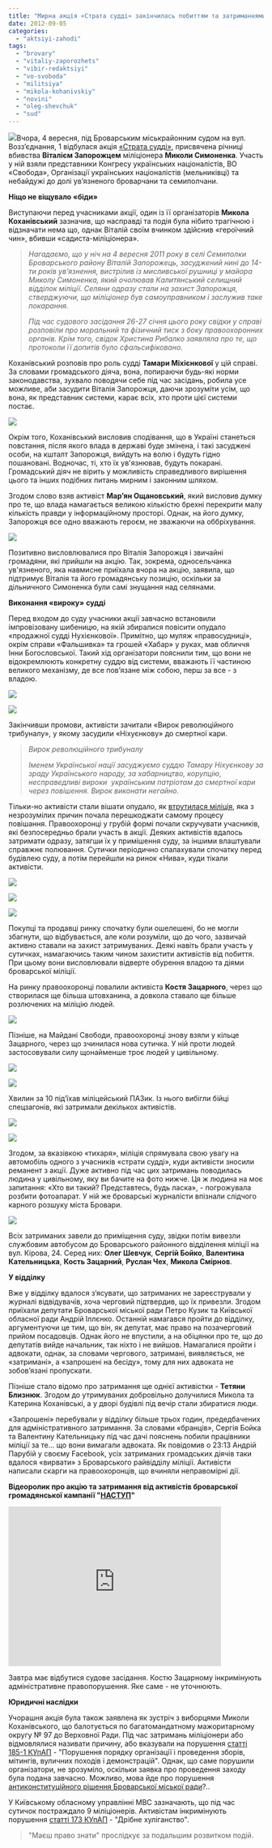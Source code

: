 ```yaml
---
title: "Мирна акція «Страта судді» закінчилась побиттям та затриманнями її учасників міліцією"
date: 2012-09-05
categories: 
  - "aktsiyi-zahodi"
tags: 
  - "brovary"
  - "vitaliy-zaporozhets"
  - "vibir-redaktsiyi"
  - "vo-svoboda"
  - "militsiya"
  - "mikola-kohanivskiy"
  - "novini"
  - "oleg-shevchuk"
  - "sud"
---
```


[![](https://mpz.brovary.org/wp-content/uploads/2012/09/DSC_7257.jpg)](https://mpz.brovary.org/wp-content/uploads/2012/09/DSC_7257.jpg)Вчора, 4 вересня, під Броварським міськрайонним судом на вул. Возз’єднання, 1 відбулася акція [«Страта судді»](https://mpz.brovary.org/4-veresnya-u-brovarah-vidbudetsya-publichna-strata-suddi/ "4 вересня у Броварах відбудеться публічна страта судді"), присвячена річниці вбивства **Віталієм Запорожцем** міліціонера **Миколи Симоненка**. Участь у ній взяли представники Конгресу українських націоналістів, ВО «Свобода», Організації українських націоналістів (мельниківці) та небайдужі до долі ув’язненого броварчани та семиполчани.

**Ніщо не віщувало «біди»**

Виступаючи перед учасниками акції, один із її організаторів **Микола Коханівський** зазначив, що насправді та подія була нібито трагічною і відзначати нема що, однак Віталій своїм вчинком здійснив «героїчний чин», вбивши «садиста-міліціонера».

> _Нагадаємо, що у ніч на 4 вересня 2011 року в селі Семиполки Броварського району Віталій Запорожець, засуджений нині до 14-ти років ув’язнення, вистрілив із мисливської рушниці у майора Миколу Симоненка, який очолював Калитянський селищний відділок міліції. Селяни одразу стали на захист Запорожця, стверджуючи, що міліціонер був самоуправником і заслужив таке покарання._
> 
> _Під час судового засідання 26-27 січня цього року свідки у справі розповіли про моральний та фізичний тиск з боку правоохоронних органів. Крім того, свідок Христина Рибалко заявляла про те, що протоколи її допитів було сфальсифіковано._

Коханівський розповів про роль судді **Тамари Міхієнкової** у цій справі. За словами громадського діяча, вона, попираючи будь-які норми законодавства, зухвало поводячи себе під час засідань, робила усе можливе, аби засудити Віталія Запорожця, даючи зрозуміти усім, що вона, як представник системи, карає всіх, хто проти цієї системи постає.

[![](https://mpz.brovary.org/wp-content/uploads/2012/09/DSC_6779.jpg)](https://mpz.brovary.org/wp-content/uploads/2012/09/DSC_6779.jpg)

Окрім того, Коханівський висловив сподівання, що в Україні станеться повстання, після якого влада в державі буде змінена, і такі засуджені особи, на кшталт Запорожця, вийдуть на волю і будуть гідно пошановані. Водночас, ті, хто їх ув'язнював, будуть покарані. Громадський діяч не вірить у можливість справедливого вирішення цього та інших подібних питань мирним і законним шляхом.

Згодом слово взяв активіст **Мар’ян Ощановський**, який висловив думку про те, що влада намагається великою кількістю брехні перекрити малу кількість правди у інформаційному просторі. Однак, на його думку, Запорожця все одно вважають героєм, не зважаючи на оббріхування.

[![](https://mpz.brovary.org/wp-content/uploads/2012/09/DSC_6869.jpg)](https://mpz.brovary.org/wp-content/uploads/2012/09/DSC_6869.jpg)

Позитивно висловлювалися про Віталія Запорожця і звичайні громадяни, які прийшли на акцію. Так, зокрема, односельчанка ув'язненого, яка навмисне приїхала вчора на акцію, заявила, що підтримує Віталія та його громадянську позицію, оскільки за дільничного Симоненка були самі знущання над селянами.

**Виконання «вироку»** **судді**

Перед входом до суду учасники акції завчасно встановили імпровізовану шибеницю, на якій збиралися повісити опудало «продажної судді Нухієнкової». Примітно, що муляж «правосудниці», окрім справи «Фальшивка» та грошей «Хабар» у руках, мав обличчя Інни Богословської. Такий хід організатори пояснили тим, що вони не відокремлюють конкретну суддю від системи, вважають її частиною великого механізму, де все пов’язане між собою, перш за все - з владою.

[![](https://mpz.brovary.org/wp-content/uploads/2012/09/DSC_6898.jpg)](https://mpz.brovary.org/wp-content/uploads/2012/09/DSC_6898.jpg)

[![](https://mpz.brovary.org/wp-content/uploads/2012/09/DSC_6803.jpg)](https://mpz.brovary.org/wp-content/uploads/2012/09/DSC_6803.jpg)

Закінчивши промови, активісти зачитали «Вирок революційного трибуналу», у якому засудили «Ніхуєнкову» до смертної кари.

> _Вирок революційного трибуналу_
> 
> _Іменем Української нації засуджуємо суддю Тамару Ніхуєнкову за зраду Українського народу, за хабарництво, корупцію, несправедливі вироки  українським патріотам до смертної кари через повішення. Вирок виконати негайно._

Тільки-но активісти стали вішати опудало, як [втрутилася міліція](https://mpz.brovary.org/brovarska-militsiya-rozignala-mirnu-aktsiyu-bilya-sudu-ta-zatrimala-6-osib/ "Броварська міліція розігнала мирну акцію біля суду та затримала 6 осіб"), яка з незрозумілих причин почала перешкоджати самому процесу повішання. Правоохоронці у грубій формі почали скручувати учасників, які безпосередньо брали участь в акції. Деяких активістів вдалось затримати одразу, затягши їх у примішення суду, за іншими влаштували справжнє полювання. Сутички періодично спалахували спочатку перед будівлею суду, а потім перейшли на ринок «Нива», куди тікали активісти.

[![](https://mpz.brovary.org/wp-content/uploads/2012/09/DSC_6933.jpg)](https://mpz.brovary.org/wp-content/uploads/2012/09/DSC_6933.jpg)

[![](https://mpz.brovary.org/wp-content/uploads/2012/09/DSC_6942.jpg)](https://mpz.brovary.org/wp-content/uploads/2012/09/DSC_6942.jpg)

[![](https://mpz.brovary.org/wp-content/uploads/2012/09/DSC_7006.jpg)](https://mpz.brovary.org/wp-content/uploads/2012/09/DSC_7006.jpg)

Покупці та продавці ринку спочатку були ошелешені, бо не могли збагнути, що відбувається, але коли розуміли, що до чого, зазвичай активно ставали на захист затримуваних. Деякі навіть брали участь у сутичках, намагаючись таким чином захистити активістів від побиття. При цьому вони висловлювали відверте обурення владою та діями броварської міліції.

На ринку правоохоронці повалили активіста **Костя Зацарного**, через що створилася ще більша штовханина, а довкола ставало ще більше розлючених на міліцію людей.

[![](https://mpz.brovary.org/wp-content/uploads/2012/09/DSC_7257.jpg)](https://mpz.brovary.org/wp-content/uploads/2012/09/DSC_7257.jpg)

Пізніше, на Майдані Свободи, правоохоронці знову взяли у кільце Зацарного, через що зчинилася нова сутичка. У ній проти людей застосовували силу щонайменше троє людей у цивільному.

[![](https://mpz.brovary.org/wp-content/uploads/2012/09/DSC_7397.jpg)](https://mpz.brovary.org/wp-content/uploads/2012/09/DSC_7397.jpg)

[![](https://mpz.brovary.org/wp-content/uploads/2012/09/DSC_7420.jpg)](https://mpz.brovary.org/wp-content/uploads/2012/09/DSC_7420.jpg)

Хвилин за 10 під’їхав міліцейський ПАЗик. Із нього вибігли бійці спецзагонів, які затримали декількох активістів.

[![](https://mpz.brovary.org/wp-content/uploads/2012/09/DSC_7516.jpg)](https://mpz.brovary.org/wp-content/uploads/2012/09/DSC_7516.jpg)

[![](https://mpz.brovary.org/wp-content/uploads/2012/09/DSC_7532.jpg)](https://mpz.brovary.org/wp-content/uploads/2012/09/DSC_7532.jpg)

Згодом, за вказівкою «тихаря», міліція спрямувала свою увагу на автомобіль одного з учасників «страти судді», куди активісти зносили реманент з акції. Дуже активно під час цих затримань поводилась людина у цивільному, яку ви бачите на фото нижче. Ця ж людина на моє запитання: «Хто ви такий? Представтесь, будь ласка», - погрожувала розбити фотоапарат. У ній же броварські журналісти впізнали слідчого карного розшуку міста Бровари.

[![](https://mpz.brovary.org/wp-content/uploads/2012/09/DSC_7452.jpg)](https://mpz.brovary.org/wp-content/uploads/2012/09/DSC_7452.jpg)

Всіх затриманих завели до приміщення суду, звідки потім вивезли службовим автобусом до Броварського районного відділення міліції на вул. Кірова, 24. Серед них: **Олег Шевчук**, **Сергій Бойко**, **Валентина Кательницька**, **Кость Зацарний**, **Руслан Чех**, **Микола Смірнов**.

**У відділку**

Вже у відділку вдалося з’ясувати, що затриманих не зареєстрували у журналі відвідувачів, хоча черговий підтвердив, що їх привезли. Згодом приїхали депутати Броварської міської ради Петро Кузик та Київської обласної ради Андрій Іллєнко. Останній намагався пройти до відділку, аргументуючи це тим, що він, як депутат, має право на позачерговий прийом посадовців. Однак його не впустили, а на обіцянки про те, що до депутатів вийде начальник, так ніхто і не вийшов. Намагалися пройти і адвокати, однак, за словами чергового, затримані, виявляється, не «затримані», а «запрошені на бесіду», тому для них адвоката не зобов’язані пропускати.

Пізніше стало відомо про затримання ще однієї активістки - **Тетяни Близнюк**. Згодом до утримуваних добровільно долучилися Микола та Катерина Коханівські, а у дворі будівлі під вечір стали збиратися люди.

«Запрошені» перебували у відділку більше трьох годин, предедбачених для адміністративного затримання. За словами «бранців», Сергія Бойка та Валентину Кательницьку під час дачі пояснень побили працівники міліції за те... що вони вимагали адвоката. Як повідомив о 23:13 Андрій Парубій у своєму Facebook, усіх затриманих громадських діячів таки вдалося «вирвати» з Броварського райвідділу міліції. Активісти написали скарги на правоохоронців, що вчиняли неправомірні дії.

**Відеоролик про акцію та затримання від активістів броварської громадянської кампанії "[НАСТУП](http://www.nastup.info/)"**

<iframe src="http://www.youtube.com/embed/SN35QvJY6Ko" frameborder="0" width="420" height="315"></iframe>

Завтра має відбутися судове засідання. Костю Зацарному інкримінують адміністративне правопорушення. Яке саме - не уточнюють.

**Юридичні наслідки**

Учорашня акція була також заявлена як зустріч з виборцями Миколи Коханівського, що балотується по багатомандатному мажоритарному округу № 97 до Верховної Ради. Під час затримань міліціонери або відмовлялися називати причину, або вказували на порушення [статті 185-1 КУпАП](http://zakon2.rada.gov.ua/laws/show/80731-10/page10) - "Порушення порядку організації і проведення зборів, мітингів, вуличних походів і демонстрацій". Однак, що саме порушили організатори, не зрозуміло, оскільки заявка про проведення заходу була подана завчасно. Можливо, мова йде про порушення [антиконституційного рішення Броварської міської ради](https://mpz.brovary.org/rishennyam-vikonkomu-obmezheno-pravo-brovarchan-na-mirni-zbori/ "Виконком усупереч Конституції визначив «єдине місце» для проведення мирних зібрань у Броварах")?..

У Київському обласному управлінні МВС зазначають, що під час сутичок постраждало 9 міліціонерів. Активістам інкримінують порушення [статті 173 КУпАП](http://zakon2.rada.gov.ua/laws/show/80731-10/page10) \- "Дрібне хуліганство".

> "Маєш право знати" прослідкує за подальшим розвитком подій.
